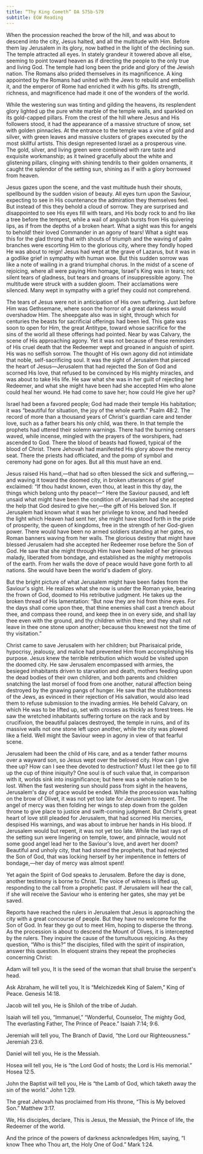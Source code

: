 ```yaml
---
title: “Thy King Cometh” DA 575b-579
subtitle: EGW Reading
---
```


When the procession reached the brow of the hill, and was about to descend into the city, Jesus halted, and all the multitude with Him. Before them lay Jerusalem in its glory, now bathed in the light of the declining sun. The temple attracted all eyes. In stately grandeur it towered above all else, seeming to point toward heaven as if directing the people to the only true and living God. The temple had long been the pride and glory of the Jewish nation. The Romans also prided themselves in its magnificence. A king appointed by the Romans had united with the Jews to rebuild and embellish it, and the emperor of Rome had enriched it with his gifts. Its strength, richness, and magnificence had made it one of the wonders of the world.

While the westering sun was tinting and gilding the heavens, its resplendent glory lighted up the pure white marble of the temple walls, and sparkled on its gold-capped pillars. From the crest of the hill where Jesus and His followers stood, it had the appearance of a massive structure of snow, set with golden pinnacles. At the entrance to the temple was a vine of gold and silver, with green leaves and massive clusters of grapes executed by the most skillful artists. This design represented Israel as a prosperous vine. The gold, silver, and living green were combined with rare taste and exquisite workmanship; as it twined gracefully about the white and glistening pillars, clinging with shining tendrils to their golden ornaments, it caught the splendor of the setting sun, shining as if with a glory borrowed from heaven.

Jesus gazes upon the scene, and the vast multitude hush their shouts, spellbound by the sudden vision of beauty. All eyes turn upon the Saviour, expecting to see in His countenance the admiration they themselves feel. But instead of this they behold a cloud of sorrow. They are surprised and disappointed to see His eyes fill with tears, and His body rock to and fro like a tree before the tempest, while a wail of anguish bursts from His quivering lips, as if from the depths of a broken heart. What a sight was this for angels to behold! their loved Commander in an agony of tears! What a sight was this for the glad throng that with shouts of triumph and the waving of palm branches were escorting Him to the glorious city, where they fondly hoped He was about to reign! Jesus had wept at the grave of Lazarus, but it was in a godlike grief in sympathy with human woe. But this sudden sorrow was like a note of wailing in a grand triumphal chorus. In the midst of a scene of rejoicing, where all were paying Him homage, Israel's King was in tears; not silent tears of gladness, but tears and groans of insuppressible agony. The multitude were struck with a sudden gloom. Their acclamations were silenced. Many wept in sympathy with a grief they could not comprehend.

The tears of Jesus were not in anticipation of His own suffering. Just before Him was Gethsemane, where soon the horror of a great darkness would overshadow Him. The sheepgate also was in sight, through which for centuries the beasts for sacrificial offerings had been led. This gate was soon to open for Him, the great Antitype, toward whose sacrifice for the sins of the world all these offerings had pointed. Near by was Calvary, the scene of His approaching agony. Yet it was not because of these reminders of His cruel death that the Redeemer wept and groaned in anguish of spirit. His was no selfish sorrow. The thought of His own agony did not intimidate that noble, self-sacrificing soul. It was the sight of Jerusalem that pierced the heart of Jesus—Jerusalem that had rejected the Son of God and scorned His love, that refused to be convinced by His mighty miracles, and was about to take His life. He saw what she was in her guilt of rejecting her Redeemer, and what she might have been had she accepted Him who alone could heal her wound. He had come to save her; how could He give her up?

Israel had been a favored people; God had made their temple His habitation; it was “beautiful for situation, the joy of the whole earth.” Psalm 48:2. The record of more than a thousand years of Christ's guardian care and tender love, such as a father bears his only child, was there. In that temple the prophets had uttered their solemn warnings. There had the burning censers waved, while incense, mingled with the prayers of the worshipers, had ascended to God. There the blood of beasts had flowed, typical of the blood of Christ. There Jehovah had manifested His glory above the mercy seat. There the priests had officiated, and the pomp of symbol and ceremony had gone on for ages. But all this must have an end.

Jesus raised His hand,—that had so often blessed the sick and suffering,—and waving it toward the doomed city, in broken utterances of grief exclaimed: “If thou hadst known, even thou, at least in this thy day, the things which belong unto thy peace!—” Here the Saviour paused, and left unsaid what might have been the condition of Jerusalem had she accepted the help that God desired to give her,—the gift of His beloved Son. If Jerusalem had known what it was her privilege to know, and had heeded the light which Heaven had sent her, she might have stood forth in the pride of prosperity, the queen of kingdoms, free in the strength of her God-given power. There would have been no armed soldiers standing at her gates, no Roman banners waving from her walls. The glorious destiny that might have blessed Jerusalem had she accepted her Redeemer rose before the Son of God. He saw that she might through Him have been healed of her grievous malady, liberated from bondage, and established as the mighty metropolis of the earth. From her walls the dove of peace would have gone forth to all nations. She would have been the world's diadem of glory.

But the bright picture of what Jerusalem might have been fades from the Saviour's sight. He realizes what she now is under the Roman yoke, bearing the frown of God, doomed to His retributive judgment. He takes up the broken thread of His lamentation: “But now they are hid from thine eyes. For the days shall come upon thee, that thine enemies shall cast a trench about thee, and compass thee round, and keep thee in on every side, and shall lay thee even with the ground, and thy children within thee; and they shall not leave in thee one stone upon another; because thou knewest not the time of thy visitation.”

Christ came to save Jerusalem with her children; but Pharisaical pride, hypocrisy, jealousy, and malice had prevented Him from accomplishing His purpose. Jesus knew the terrible retribution which would be visited upon the doomed city. He saw Jerusalem encompassed with armies, the besieged inhabitants driven to starvation and death, mothers feeding upon the dead bodies of their own children, and both parents and children snatching the last morsel of food from one another, natural affection being destroyed by the gnawing pangs of hunger. He saw that the stubbornness of the Jews, as evinced in their rejection of His salvation, would also lead them to refuse submission to the invading armies. He beheld Calvary, on which He was to be lifted up, set with crosses as thickly as forest trees. He saw the wretched inhabitants suffering torture on the rack and by crucifixion, the beautiful palaces destroyed, the temple in ruins, and of its massive walls not one stone left upon another, while the city was plowed like a field. Well might the Saviour weep in agony in view of that fearful scene.

Jerusalem had been the child of His care, and as a tender father mourns over a wayward son, so Jesus wept over the beloved city. How can I give thee up? How can I see thee devoted to destruction? Must I let thee go to fill up the cup of thine iniquity? One soul is of such value that, in comparison with it, worlds sink into insignificance; but here was a whole nation to be lost. When the fast westering sun should pass from sight in the heavens, Jerusalem's day of grace would be ended. While the procession was halting on the brow of Olivet, it was not yet too late for Jerusalem to repent. The angel of mercy was then folding her wings to step down from the golden throne to give place to justice and swift-coming judgment. But Christ's great heart of love still pleaded for Jerusalem, that had scorned His mercies, despised His warnings, and was about to imbrue her hands in His blood. If Jerusalem would but repent, it was not yet too late. While the last rays of the setting sun were lingering on temple, tower, and pinnacle, would not some good angel lead her to the Saviour's love, and avert her doom? Beautiful and unholy city, that had stoned the prophets, that had rejected the Son of God, that was locking herself by her impenitence in fetters of bondage,—her day of mercy was almost spent!

Yet again the Spirit of God speaks to Jerusalem. Before the day is done, another testimony is borne to Christ. The voice of witness is lifted up, responding to the call from a prophetic past. If Jerusalem will hear the call, if she will receive the Saviour who is entering her gates, she may yet be saved.

Reports have reached the rulers in Jerusalem that Jesus is approaching the city with a great concourse of people. But they have no welcome for the Son of God. In fear they go out to meet Him, hoping to disperse the throng. As the procession is about to descend the Mount of Olives, it is intercepted by the rulers. They inquire the cause of the tumultuous rejoicing. As they question, “Who is this?” the disciples, filled with the spirit of inspiration, answer this question. In eloquent strains they repeat the prophecies concerning Christ:

Adam will tell you, It is the seed of the woman that shall bruise the serpent's head.

Ask Abraham, he will tell you, It is “Melchizedek King of Salem,” King of Peace. Genesis 14:18.

Jacob will tell you, He is Shiloh of the tribe of Judah.

Isaiah will tell you, “Immanuel,” “Wonderful, Counselor, The mighty God, The everlasting Father, The Prince of Peace.” Isaiah 7:14; 9:6.

Jeremiah will tell you, The Branch of David, “the Lord our Righteousness.” Jeremiah 23:6.

Daniel will tell you, He is the Messiah.

Hosea will tell you, He is “the Lord God of hosts; the Lord is His memorial.” Hosea 12:5.

John the Baptist will tell you, He is “the Lamb of God, which taketh away the sin of the world.” John 1:29.

The great Jehovah has proclaimed from His throne, “This is My beloved Son.” Matthew 3:17.

We, His disciples, declare, This is Jesus, the Messiah, the Prince of life, the Redeemer of the world.

And the prince of the powers of darkness acknowledges Him, saying, “I know Thee who Thou art, the Holy One of God.” Mark 1:24.